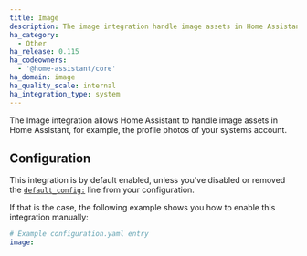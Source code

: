 ```yaml
---
title: Image
description: The image integration handle image assets in Home Assistant.
ha_category:
  - Other
ha_release: 0.115
ha_codeowners:
  - '@home-assistant/core'
ha_domain: image
ha_quality_scale: internal
ha_integration_type: system
---
```


The Image integration allows Home Assistant to handle image assets in Home Assistant, for example,
the profile photos of your systems account.

## Configuration

This integration is by default enabled, unless you've disabled or removed the
[`default_config:`](/integrations/default_config/) line from your configuration.

If that is the case, the following example shows you how to enable this
integration manually:

```yaml
# Example configuration.yaml entry
image:
```
